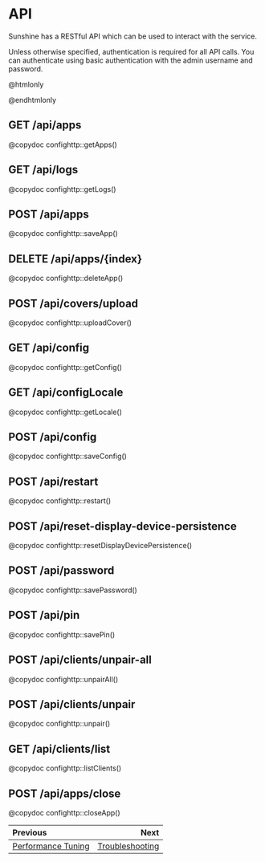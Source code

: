 # API

Sunshine has a RESTful API which can be used to interact with the service.

Unless otherwise specified, authentication is required for all API calls. You can authenticate using
basic authentication with the admin username and password.

@htmlonly
<script src="api.js"></script>
@endhtmlonly

## GET /api/apps
@copydoc confighttp::getApps()

## GET /api/logs
@copydoc confighttp::getLogs()

## POST /api/apps
@copydoc confighttp::saveApp()

## DELETE /api/apps/{index}
@copydoc confighttp::deleteApp()

## POST /api/covers/upload
@copydoc confighttp::uploadCover()

## GET /api/config
@copydoc confighttp::getConfig()

## GET /api/configLocale
@copydoc confighttp::getLocale()

## POST /api/config
@copydoc confighttp::saveConfig()

## POST /api/restart
@copydoc confighttp::restart()

## POST /api/reset-display-device-persistence
@copydoc confighttp::resetDisplayDevicePersistence()

## POST /api/password
@copydoc confighttp::savePassword()

## POST /api/pin
@copydoc confighttp::savePin()

## POST /api/clients/unpair-all
@copydoc confighttp::unpairAll()

## POST /api/clients/unpair
@copydoc confighttp::unpair()

## GET /api/clients/list
@copydoc confighttp::listClients()

## POST /api/apps/close
@copydoc confighttp::closeApp()

<div class="section_buttons">

| Previous                                    |                                  Next |
|:--------------------------------------------|--------------------------------------:|
| [Performance Tuning](performance_tuning.md) | [Troubleshooting](troubleshooting.md) |

</div>

<details style="display: none;">
  <summary></summary>
  [TOC]
</details>
